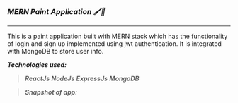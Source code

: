 ### ***MERN Paint Application 🖌️🎨***
-------------

This is a paint application built with MERN stack which has the functionality of login and sign up implemented using jwt authentication. It is integrated with MongoDB to store user info.

***Technologies used:***
> ***ReactJs***
> ***NodeJs***
> ***ExpressJs***
> ***MongoDB***

> ***Snapshot of app:*** 

